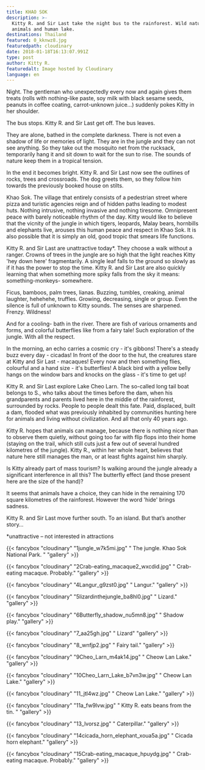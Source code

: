 ```yaml
---
title: KHAO SOK
description: >-
  Kitty R. and Sir Last take the night bus to the rainforest. Wild nature,
  animals and human lake.
destinations: Thailand
featured: 0_kknwz8.jpg
featuredpath: cloudinary
date: 2018-01-18T16:13:07.991Z
type: post
author: Kitty R.
featuredalt: Image hosted by Cloudinary
language: en
---
```

Night. The gentleman who unexpectedly every now and again gives them treats (rolls with nothing-like paste, soy milk with black sesame seeds, peanuts in coffee coating, carrot-unknown juice...) suddenly pokes Kitty in her shoulder.

The bus stops. Kitty R. and Sir Last get off. The bus leaves.

They are alone, bathed in the complete darkness. There is not even a shadow of life or memories of light. They are in the jungle and they can not see anything. So they take out the mosquito net from the rucksack, temporarily hang it and sit down to wait for the sun to rise. The sounds of nature keep them in a tropical tension.

In the end it becomes bright. Kitty R. and Sir Last now see the outlines of rocks, trees and crossroads. The dog greets them, so they follow him towards the previously booked house on stilts.

Khao Sok. The village that entirely consists of a pedestrian street where pizza and turistic agencies reign and of hidden paths leading to modest huts. Nothing intrusive, nothing invasive and nothing tiresome. Omnipresent peace with barely noticeable rhythm of the day. Kitty would like to believe that the vicnity of the jungle in which tigers, leopards, Malay bears, hornbills and elephants live, arouses this human peace and respect in Khao Sok. It is also possible that it is simply an old, good tropic that smears life functions.

Kitty R. and Sir Last are unattractive today*. They choose a walk without a ranger. Crowns of trees in the jungle are so high that the light reaches Kitty 'hey down here' fragmentarily. A single leaf falls to the ground so slowly as if it has the power to stop the time. Kitty R. and Sir Last are also quickly learning that when something more spiky falls from the sky it means: something-monkeys- somewhere.

Ficus, bamboos, palm trees, lianas. Buzzing, tumbles, creaking, animal laughter, hehehehe, truffles. Growing, decreasing, single or group. Even the silence is full of unknown to Kitty sounds. The senses are sharpened. Frenzy. Wildness!

And for a cooling- bath in the river. There are fish of various ornaments and forms, and colorful butterflies like from a fairy tale! Such exploration of the jungle. With all the respect.

In the morning, an echo carries a cosmic cry - it's gibbons! There's a steady buzz every day - cicadas! In front of the door to the hut, the creatures stare at Kitty and Sir Last - macaques! Every now and then something flies, colourful and a hand size - it's butterflies! A black bird with a yellow belly hangs on the window bars and knocks on the glass - it's time to get up!

Kitty R. and Sir Last explore Lake Cheo Larn. The so-called long tail boat belongs to S., who talks about the times before the dam, when his grandparents and parents lived here in the middle of the rainforest, surrounded by rocks. People to people dealt this fate. Paid, displaced, built a dam, flooded what was previously inhabited by communities hunting here for animals and living without civilization. And all that only 40 years ago.

Kitty R. hopes that animals can manage, because there is nothing nicer than to observe them quietly, without going too far with flip flops into their home (staying on the trail, which still cuts just a few out of several hundred kilometres of the jungle). Kitty R., within her whole heart, believes that nature here still manages the man, or at least fights against him sharply.

Is Kitty already part of mass tourism? Is walking around the jungle already a significant interference in all this? The butterfly effect (and those present here are the size of the hand)?

It seems that animals have a choice, they can hide in the remaining 170 square kilometres of the rainforest. However the word 'hide' brings sadness.

Kitty R. and Sir Last move further south. To an island. But that’s another story…

\*unattractive – not interested in attractions

{{< fancybox "cloudinary" "1jungle_w7k5mi.jpg" "    The jungle. Khao Sok National Park. " "gallery" >}}

{{< fancybox "cloudinary" "2Crab-eating_macaque2_wxcdid.jpg" "    Crab-eating macaque. Probably." "gallery" >}}

{{< fancybox "cloudinary" "4Langur_g9zst0.jpg" "    Langur." "gallery" >}}

{{< fancybox "cloudinary" "5lizardinthejungle_ba8hl0.jpg" "    Lizard." "gallery" >}}

{{< fancybox "cloudinary" "6Butterfly_shadow_nu5mn8.jpg" "    Shadow play." "gallery" >}}

{{< fancybox "cloudinary" "7_aa25gh.jpg" "    Lizard" "gallery" >}}

{{< fancybox "cloudinary" "8_wnfjp2.jpg" "    Fairy tail." "gallery" >}}

{{< fancybox "cloudinary" "9Cheo_Larn_m4ak14.jpg" "    Cheow Lan Lake." "gallery" >}}

{{< fancybox "cloudinary" "10Cheo_Larn_Lake_b7vn3w.jpg" "    Cheow Lan Lake." "gallery" >}}

{{< fancybox "cloudinary" "11_jtl4wz.jpg" "   Cheow Lan Lake." "gallery" >}}

{{< fancybox "cloudinary" "11a_fw9lvw.jpg" "   Kitty R. eats beans from the tin. " "gallery" >}}

{{< fancybox "cloudinary" "13_lvorsz.jpg" "   Caterpillar." "gallery" >}}

{{< fancybox "cloudinary" "14cicada_horn_elephant_xoua5a.jpg" "   Cicada horn elephant." "gallery" >}}

{{< fancybox "cloudinary" "15Crab-eating_macaque_hpuydg.jpg" "   Crab-eating macaque. Probably." "gallery" >}}
